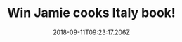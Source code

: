 ---
campaign-uuid: "c-b0292abe-1927-4cb7-a986-d8ed0187dd76"
type: "Preview"
category: "Gifts"
date: "2018-09-11T09:23:17.206Z"
end-date: "2018-10-11T23:59:00.000Z"
disable-form: false
is_promoted: false
has_entry_page: true
title: "Win Jamie cooks Italy book!"
competition-description: "<p>Jamie returns to cooking the food he loves the most,\
  \ getting right to heart of the Italian kitchen in his ultimate go-to Italian cookbook.\
  \ He shows you that truly authentic Italian cooking is simple, beautiful and achievable.\
  \ We are giving you the chance to win this amazing book and learn all the delicious\
  \ recipes from the master chef!</p>\r\n<p>Click the link below for a chance to win!</p>"
hero-header: "Win Jamie cooks Italy book!"
terms-confirmation: "N/A"
banner-img: "https://assets.expresslyapp.com/asset-7bfdba07-6801-4049-999b-321a9f0111d5.jpg"
logo-left-href: "aaa.nme.com"
logo-left-image: "https://assets.expresslyapp.com/asset-361586f2-c2ef-4fa4-b2d9-34c301505763.jpg"
logo-left-title: "nme aaa"
bg-image-hero: "https://assets.expresslyapp.com/asset-45c8a670-28f8-42e7-8844-2f6a41bc8221.jpg"
bg-image-first: "https://assets.expresslyapp.com/asset-407cc31c-3f67-4e77-87b9-e88c31751351.jpg"
section1-content: "<p>’This wonderful, best-ever collection of recipes, deliver on\
  \ big flavours and comfort; a celebration of truly great Italian food you'll want\
  \ to cook for yourself, your friends and your family. From this week's episode.</p>\r\
  \n<p>Jamie fell in love with Italian food 25 years ago and now he's sharing his\
  \ ultimate recipes in this incredible book! Featuring 140 recipes in Jamie's fuss-free\
  \ and easy-to-follow style, the book has chapters on Antipasti, Salads, Soups, Pasta,\
  \ Rice & Dumplings, Meat, Fish, Sides, Bread & Pastry, Dessert and all of the Italian\
  \ basics you'll ever need to know.</p>\r\n<p>Looking forward to improving your cooking\
  \ skills? Enter the form below and you surprise your loved ones with a nice meal!</p>"
entry-title: "Win Jamie cooks Italy book!"
entry-content: "Enter the draw to Win Jamie cooks Italy book by completing the form\
  \ below before 23:59 on 11th of October 2018."
has-winner: false
prize-description: "Jamie cooks Italy book"
special-conditions: "Multiple entries are allowed up to one every day."
---